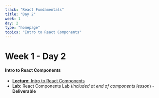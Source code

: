 ```yaml
---
track: "React Fundamentals"
title: "Day 2"
week: 1
day: 2
type: "homepage"
topics: "Intro to React Components"
---
```


# Week 1 - Day 2

#### Intro to React Components

- [**Lecture:** Intro to React Components](/react-fundamentals/week-1/day-2/lecture-materials/intro-to-react-components/) 
- **Lab:** React Components Lab (*included at end of components lesson*) - **Deliverable**

